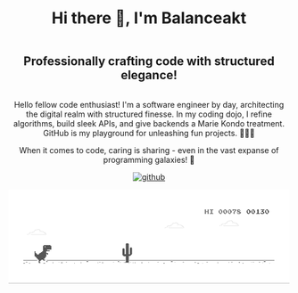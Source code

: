 <div align="center">
  <h1>Hi there 👋, I'm Balanceakt</h1>
  <div class="tip">
    <span>Pro Tip:</span>
    <h2>Professionally crafting code with structured elegance!</h2>
  </div>

  <style>
    .tip {
      position: relative;
      display: inline-block;
    }

    .tip span {
      visibility: hidden;
      position: absolute;
      bottom: 100%;
      left: 50%;
      transform: translateX(-50%);
      font-size: 14px;
      background-color: #333;
      color: #fff;
      padding: 8px;
      border-radius: 5px;
      opacity: 0;
      transition: opacity 0.3s ease-out;
    }

    .tip:hover span {
      visibility: visible;
      opacity: 1;
    }
  </style>

  <p>Hello fellow code enthusiast! I'm a software engineer by day, architecting the digital realm with structured finesse. In my coding dojo, I refine algorithms, build sleek APIs, and give backends a Marie Kondo treatment. GitHub is my playground for unleashing fun projects. 👩‍💻✨</p>

  <p>When it comes to code, caring is sharing - even in the vast expanse of programming galaxies! 🚀</p>

  [<img src='https://cdn.jsdelivr.net/npm/simple-icons@3.0.1/icons/github.svg' alt='github' height='40'>](https://github.com/Balanceakt)  

  ![](https://github.com/Balanceakt/Balanceakt/blob/main/gitdinoprofile.gif)
</div>
